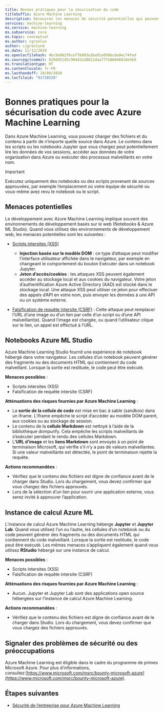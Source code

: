 ```yaml
---
title: Bonnes pratiques pour la sécurisation du code
titleSuffix: Azure Machine Learning
description: Découvrez les menaces de sécurité potentielles qui peuvent exister lors du développement pour Azure Machine Learning. Découvrez les mesures d’atténuation des risques fournies par Azure ML et les bonnes pratiques pour garantir la sécurité de vos environnements de développement.
services: machine-learning
ms.service: machine-learning
ms.subservice: core
ms.topic: conceptual
ms.author: cgronlun
author: cjgronlund
ms.date: 11/12/2019
ms.openlocfilehash: 4bc9a982f6ce77b803a3ba91e050bcda9ec74fed
ms.sourcegitcommit: 829d951d5c90442a38012daaf77e86046018e5b9
ms.translationtype: HT
ms.contentlocale: fr-FR
ms.lasthandoff: 10/09/2020
ms.locfileid: "91728520"
---
```

# <a name="secure-code-best-practices-with-azure-machine-learning"></a>Bonnes pratiques pour la sécurisation du code avec Azure Machine Learning

Dans Azure Machine Learning, vous pouvez charger des fichiers et du contenu à partir de n’importe quelle source dans Azure. Le contenu dans les scripts ou les notebooks Jupyter que vous chargez peut potentiellement lire les données de vos sessions, accéder aux données de votre organisation dans Azure ou exécuter des processus malveillants en votre nom.

> [!IMPORTANT]
> Exécutez uniquement des notebooks ou des scripts provenant de sources approuvées, par exemple l’emplacement où votre équipe de sécurité ou vous-même avez revu le notebook ou le script.

## <a name="potential-threats"></a>Menaces potentielles

Le développement avec Azure Machine Learning implique souvent des environnements de développement basés sur le web (Notebooks & Azure ML Studio). Quand vous utilisez des environnements de développement web, les menaces potentielles sont les suivantes :

* [Scripts intersites (XSS)](https://owasp.org/www-community/attacks/xss/)

    * __Injection basée sur le modèle DOM__ : ce type d’attaque peut modifier l’interface utilisateur affichée dans le navigateur, par exemple en changeant le comportement du bouton Exécuter dans un notebook Jupyter.
    * __Jeton d’accès/cookies__ : les attaques XSS peuvent également accéder au stockage local et aux cookies du navigateur. Votre jeton d’authentification Azure Active Directory (AAD) est stocké dans le stockage local. Une attaque XSS peut utiliser ce jeton pour effectuer des appels d’API en votre nom, puis envoyer les données à une API ou un système externe.

* [Falsification de requête intersite (CSRF)](https://owasp.org/www-community/attacks/csrf) : Cette attaque peut remplacer l’URL d’une image ou d’un lien par celle d’un script ou d’une API malveillant(e). Quand l’image est chargée, ou quand l’utilisateur clique sur le lien, un appel est effectué à l’URL.

## <a name="azure-ml-studio-notebooks"></a>Notebooks Azure ML Studio

Azure Machine Learning Studio fournit une expérience de notebook hébergé dans votre navigateur. Les cellules d’un notebook peuvent générer des fragments ou des documents HTML qui contiennent du code malveillant.  Lorsque la sortie est restituée, le code peut être exécuté.

__Menaces possibles__ :
* Scripts intersites (XSS)
* Falsification de requête intersite (CSRF)

__Atténuations des risques fournies par Azure Machine Learning__ :
* La __sortie de la cellule de code__ est mise en bac à sable (sandbox) dans un iframe. L’iframe empêche le script d’accéder au modèle DOM parent, aux cookies ou au stockage de session.
* Le contenu de la __cellule Markdown__ est nettoyé à l’aide de la bibliothèque dompurify. Cela empêche les scripts malveillants de s’exécuter pendant le rendu des cellules Markdown.
* L’__URL d’image__ et les __liens Markdown__ sont envoyés à un point de terminaison Microsoft, qui vérifie s’il n’y a pas de valeurs malveillantes. Si une valeur malveillante est détectée, le point de terminaison rejette la requête.

__Actions recommandées__ :
* Vérifiez que le contenu des fichiers est digne de confiance avant de le charger dans Studio. Lors du chargement, vous devez confirmer que vous chargez des fichiers approuvés.
* Lors de la sélection d’un lien pour ouvrir une application externe, vous serez invité à approuver l’application.

## <a name="azure-ml-compute-instance"></a>Instance de calcul Azure ML

L’instance de calcul Azure Machine Learning héberge __Jupyter__ et __Jupyter Lab__. Quand vous utilisez l’un ou l’autre, les cellules d’un notebook ou du code peuvent générer des fragments ou des documents HTML qui contiennent du code malveillant. Lorsque la sortie est restituée, le code peut être exécuté. Les mêmes menaces s’appliquent également quand vous utilisez __RStudio__ hébergé sur une instance de calcul.

__Menaces possibles__ :
* Scripts intersites (XSS)
* Falsification de requête intersite (CSRF)

__Atténuations des risques fournies par Azure Machine Learning__ :
* Aucun. Jupyter et Jupyter Lab sont des applications open source hébergées sur l’instance de calcul Azure Machine Learning.

__Actions recommandées__ :
* Vérifiez que le contenu des fichiers est digne de confiance avant de le charger dans Studio. Lors du chargement, vous devez confirmer que vous chargez des fichiers approuvés.

## <a name="report-security-issues-or-concerns"></a>Signaler des problèmes de sécurité ou des préoccupations 

Azure Machine Learning est éligible dans le cadre du programme de primes Microsoft Azure. Pour plus d’informations, consultez [https://www.microsoft.com/msrc/bounty-microsoft-azure](https://www.microsoft.com/msrc/bounty-microsoft-azure).

## <a name="next-steps"></a>Étapes suivantes

* [Sécurité de l’entreprise pour Azure Machine Learning](concept-enterprise-security.md)